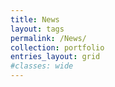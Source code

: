 ```yaml
---
title: News
layout: tags
permalink: /News/
collection: portfolio
entries_layout: grid
#classes: wide
---
```


<!--
#---
#title:  "News"
#layout: tags
#permalink: /News/
#sidebar:
#  nav: "main"
#author_profile: false #true
#comments: true
#---

-->
